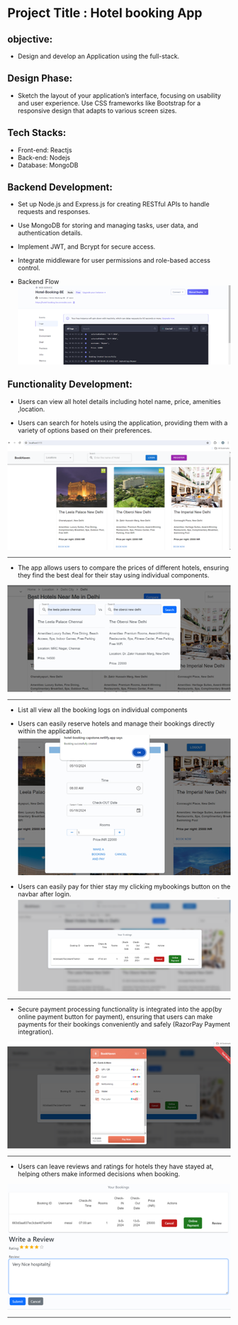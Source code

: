# Project Title :  Hotel booking App

## objective:

- Design and develop an Application using the full-stack.

## Design Phase:

 - Sketch the layout of your application’s interface, focusing on usability and user experience. Use CSS frameworks like Bootstrap for a responsive design that adapts to various screen sizes.


 ## Tech Stacks:

- Front-end: Reactjs 
- Back-end: Nodejs
- Database: MongoDB


## Backend Development:

- Set up Node.js and Express.js for creating RESTful APIs to handle requests and responses.

- Use MongoDB for storing and managing tasks, user data, and authentication details.

- Implement JWT, and Bcrypt for secure access.

- Integrate middleware for user permissions and role-based access control.

- Backend Flow
![](./assests/backend%20process%20.png)

 ## Functionality Development:

- Users can view all hotel details including hotel name, price, amenities ,location.    

- Users can search for hotels using the application, providing them with a variety of options based on their preferences.


![](./assests/hoteldetails.png)

---------------------------------------------------------------------------

- The app allows users to compare the prices of different hotels, ensuring they find the best deal for their stay using individual components. 

![](./assests/comparison.png)



---------------------------------------------------------------------------

- List all view all the booking logs on individual components

- Users can easily reserve hotels and manage their bookings directly within the application.
![](./assests/booking.png)
- Users can easily pay for thier stay my clicking mybookings button on the navbar after login.
![](./assests/mybookings.png)

-------------------------------------------------------------

- Secure payment processing functionality is integrated into the app(by online payment button for payment), ensuring that users can make payments for their bookings conveniently and safely (RazorPay Payment integration).

![](./assests/payment.png)

----------------------------------------------------------------

- Users can leave reviews and ratings for hotels they have stayed at, helping others make informed decisions when booking.

![](./assests/review.png)


---------------------------------------------------------------
